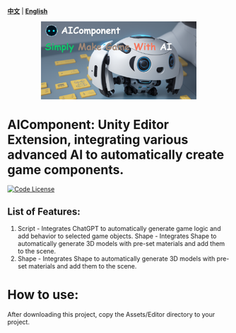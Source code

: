 [**中文**](./README.md) | [**English**](./README_EN.md)

<p align="center" width="100%">
<a href="https://github.com/aijinkela/AIComponent" target="_blank"><img src="docs/ad2.png" alt="AIComponent" style="width: 70%; min-width: 100px; display: block; margin: auto;"></a>
</p>

# AIComponent: Unity Editor Extension, integrating various advanced AI to automatically create game components.
[![Code License](https://img.shields.io/badge/Code%20License-Apache_2.0-green.svg)](https://github.com/SCIR-HI/Huatuo-Llama-Med-Chinese/blob/main/LICENSE)

## List of Features:
1. Script - Integrates ChatGPT to automatically generate game logic and add behavior to selected game objects.
Shape - Integrates Shape to automatically generate 3D models with pre-set materials and add them to the scene.
2. Shape - Integrates Shape to automatically generate 3D models with pre-set materials and add them to the scene.

# How to use:
After downloading this project, copy the Assets/Editor directory to your project.